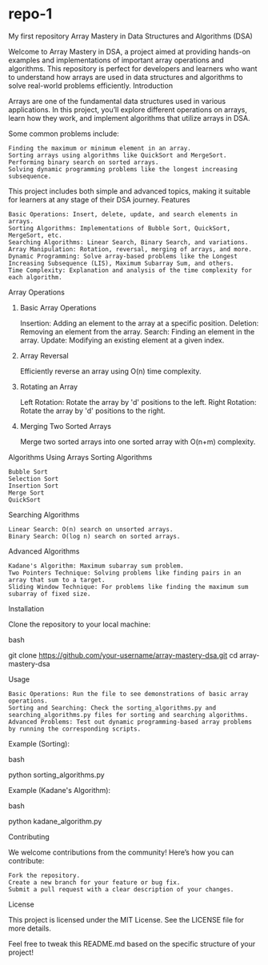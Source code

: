 # repo-1
My first repository
Array Mastery in Data Structures and Algorithms (DSA)

Welcome to Array Mastery in DSA, a project aimed at providing hands-on examples and implementations of important array operations and algorithms. This repository is perfect for developers and learners who want to understand how arrays are used in data structures and algorithms to solve real-world problems efficiently.
Introduction

Arrays are one of the fundamental data structures used in various applications. In this project, you’ll explore different operations on arrays, learn how they work, and implement algorithms that utilize arrays in DSA.

Some common problems include:

    Finding the maximum or minimum element in an array.
    Sorting arrays using algorithms like QuickSort and MergeSort.
    Performing binary search on sorted arrays.
    Solving dynamic programming problems like the longest increasing subsequence.

This project includes both simple and advanced topics, making it suitable for learners at any stage of their DSA journey.
Features

    Basic Operations: Insert, delete, update, and search elements in arrays.
    Sorting Algorithms: Implementations of Bubble Sort, QuickSort, MergeSort, etc.
    Searching Algorithms: Linear Search, Binary Search, and variations.
    Array Manipulation: Rotation, reversal, merging of arrays, and more.
    Dynamic Programming: Solve array-based problems like the Longest Increasing Subsequence (LIS), Maximum Subarray Sum, and others.
    Time Complexity: Explanation and analysis of the time complexity for each algorithm.

Array Operations
1. Basic Array Operations

    Insertion: Adding an element to the array at a specific position.
    Deletion: Removing an element from the array.
    Search: Finding an element in the array.
    Update: Modifying an existing element at a given index.

2. Array Reversal

    Efficiently reverse an array using O(n) time complexity.

3. Rotating an Array

    Left Rotation: Rotate the array by 'd' positions to the left.
    Right Rotation: Rotate the array by 'd' positions to the right.

4. Merging Two Sorted Arrays

    Merge two sorted arrays into one sorted array with O(n+m) complexity.

Algorithms Using Arrays
Sorting Algorithms

    Bubble Sort
    Selection Sort
    Insertion Sort
    Merge Sort
    QuickSort

Searching Algorithms

    Linear Search: O(n) search on unsorted arrays.
    Binary Search: O(log n) search on sorted arrays.

Advanced Algorithms

    Kadane's Algorithm: Maximum subarray sum problem.
    Two Pointers Technique: Solving problems like finding pairs in an array that sum to a target.
    Sliding Window Technique: For problems like finding the maximum sum subarray of fixed size.

Installation

Clone the repository to your local machine:

bash

git clone https://github.com/your-username/array-mastery-dsa.git
cd array-mastery-dsa

Usage

    Basic Operations: Run the file to see demonstrations of basic array operations.
    Sorting and Searching: Check the sorting_algorithms.py and searching_algorithms.py files for sorting and searching algorithms.
    Advanced Problems: Test out dynamic programming-based array problems by running the corresponding scripts.

Example (Sorting):

bash

python sorting_algorithms.py

Example (Kadane's Algorithm):

bash

python kadane_algorithm.py

Contributing

We welcome contributions from the community! Here’s how you can contribute:

    Fork the repository.
    Create a new branch for your feature or bug fix.
    Submit a pull request with a clear description of your changes.

License

This project is licensed under the MIT License. See the LICENSE file for more details.

Feel free to tweak this README.md based on the specific structure of your project!
